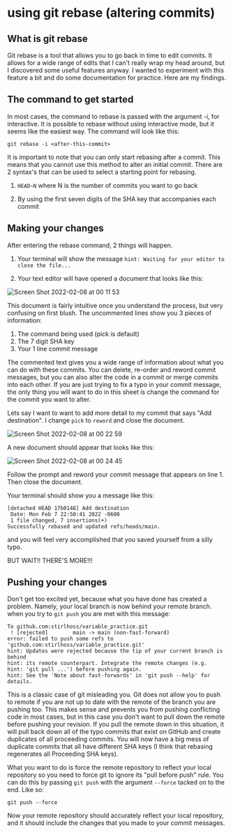 # using git rebase (altering commits)

## What is git rebase

Git rebase is a tool that allows you to go back in time to edit commits. It allows for a wide range of edits that I can't really wrap my head around, but I discovered some useful features anyway. I wanted to experiment with this feature a bit and do some documentation for practice. Here are my findings.

## The command to get started

In most cases, the command to rebase is passed with the argument -i, for interactive. It is possible to rebase without using interactive mode, but it seems like the easiest way. The command will look like this:

```
git rebase -i <after-this-commit>
```
It is important to note that you can only start rebasing after a commit. This means that you cannot use this method to alter an initial commit. There are 2 syntax's that can be used to select a starting point for rebasing.

1. `HEAD~N` where N is the number of commits you want to go back

2. By using the first seven digits of the SHA key that accompanies each commit

## Making your changes

After entering the rebase command, 2 things will happen.

1. Your terminal will show the message `hint: Waiting for your editor to close the file... `

2. Your text editor will have opened a document that looks like this:
    
![Screen Shot 2022-02-08 at 00 11 53](https://user-images.githubusercontent.com/96191917/152936124-0fe8c2f5-d9f8-4983-a177-25f911456a1b.png)

This document is fairly intuitive once you understand the process, but very confusing on first blush. The uncommented lines show you 3 pieces of information:
1. The command being used (pick is default)
2. The 7 digit SHA key
3. Your 1 line commit message

The commented text gives you a wide range of information about what you can do with these commits. You can delete, re-order and reword commit messages, but you can also alter the code in a commit or merge commits into each other. If you are just trying to fix a typo in your commit message, the only thing you will want to do in this sheet is change the command for the commit you want to alter.

Lets say I want to want to add more detail to my commit that says "Add destination". I change `pick` to `reword` and close the document.

![Screen Shot 2022-02-08 at 00 22 59](https://user-images.githubusercontent.com/96191917/152936057-acd5f6e2-fc0b-43ae-85dd-97ed7e873556.png)

A new document should appear that looks like this:

![Screen Shot 2022-02-08 at 00 24 45](https://user-images.githubusercontent.com/96191917/152936004-8a8a8689-7358-4885-a559-b2536490a714.png)

Follow the prompt and reword your commit message that appears on line 1. Then close the document.

Your terminal should show you a message like this:
```
[detached HEAD 17b0148] Add destination
 Date: Mon Feb 7 22:50:41 2022 -0600
 1 file changed, 7 insertions(+)
Successfully rebased and updated refs/heads/main.
```
and you will feel very accomplished that you saved yourself from a silly typo.

BUT WAIT!! THERE'S MORE!!!

## Pushing your changes

Don't get too excited yet, because what you have done has created a problem. Namely, your local branch is now behind your remote branch. when you try to `git push` you are met with this message:
```
To github.com:stirlhoss/variable_practice.git
 ! [rejected]        main -> main (non-fast-forward)
error: failed to push some refs to 'github.com:stirlhoss/variable_practice.git'
hint: Updates were rejected because the tip of your current branch is behind
hint: its remote counterpart. Integrate the remote changes (e.g.
hint: 'git pull ...') before pushing again.
hint: See the 'Note about fast-forwards' in 'git push --help' for details.
```
This is a classic case of git misleading you. Git does not allow you to push to remote if you are not up to date with the remote of the branch you are pushing too. This makes sense and prevents you from pushing conflicting code in most cases, but in this case you don't want to pull down the remote before pushing your revision. If you pull the remote down in this situation, it will pull back down all of the typo commits that exist on GitHub and create duplicates of all proceeding commits. You will now have a big mess of duplicate commits that all have different SHA keys (I think that rebasing regenerates all Proceeding SHA keys).

What you want to do is force the remote repository to reflect your local repository so you need to force git to ignore its "pull before push" rule. You can do this by passing `git push` with the argument `--force` tacked on to the end. Like so:
```
git push --force
```
Now your remote repository should accurately reflect your local repository, and it should include the changes that you made to your commit messages. 
